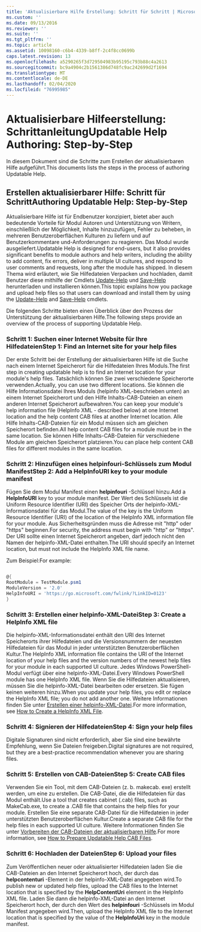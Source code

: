 ```yaml
---
title: 'Aktualisierbare Hilfe Erstellung: Schritt für Schritt | Microsoft-Dokumentation'
ms.custom: ''
ms.date: 09/13/2016
ms.reviewer: ''
ms.suite: ''
ms.tgt_pltfrm: ''
ms.topic: article
ms.assetid: 10098160-c6b4-4339-b8ff-2c4f8cc0699b
caps.latest.revision: 13
ms.openlocfilehash: a5290265f3d729504983b95195c793b88c4a2613
ms.sourcegitcommit: bc9a4904c2b1561386d748fc9ac242699d2f1694
ms.translationtype: MT
ms.contentlocale: de-DE
ms.lasthandoff: 02/04/2020
ms.locfileid: "76995985"
---
```

# <a name="updatable-help-authoring-step-by-step"></a><span data-ttu-id="393d3-102">Aktualisierbare Hilfeerstellung: Schrittanleitung</span><span class="sxs-lookup"><span data-stu-id="393d3-102">Updatable Help Authoring: Step-by-Step</span></span>

<span data-ttu-id="393d3-103">In diesem Dokument sind die Schritte zum Erstellen der aktualisierbaren Hilfe aufgeführt.</span><span class="sxs-lookup"><span data-stu-id="393d3-103">This documents lists the steps in the process of authoring Updatable Help.</span></span>

## <a name="authoring-updatable-help-step-by-step"></a><span data-ttu-id="393d3-104">Erstellen aktualisierbarer Hilfe: Schritt für Schritt</span><span class="sxs-lookup"><span data-stu-id="393d3-104">Authoring Updatable Help: Step-by-Step</span></span>

<span data-ttu-id="393d3-105">Aktualisierbare Hilfe ist für Endbenutzer konzipiert, bietet aber auch bedeutende Vorteile für Modul Autoren und Unterstützung von Writern, einschließlich der Möglichkeit, Inhalte hinzuzufügen, Fehler zu beheben, in mehreren Benutzeroberflächen Kulturen zu liefern und auf Benutzerkommentare und-Anforderungen zu reagieren. Das Modul wurde ausgeliefert.</span><span class="sxs-lookup"><span data-stu-id="393d3-105">Updatable Help is designed for end-users, but it also provides significant benefits to module authors and help writers, including the ability to add content, fix errors, deliver in multiple UI cultures, and respond to user comments and requests, long after the module has shipped.</span></span> <span data-ttu-id="393d3-106">In diesem Thema wird erläutert, wie Sie Hilfedateien Verpacken und hochladen, damit Benutzer diese mithilfe der Cmdlets [Update-Help](/powershell/module/Microsoft.PowerShell.Core/Update-Help) und [Save-Help](/powershell/module/Microsoft.PowerShell.Core/Save-Help) herunterladen und installieren können.</span><span class="sxs-lookup"><span data-stu-id="393d3-106">This topic explains how you package and upload help files so that users can download and install them by using the [Update-Help](/powershell/module/Microsoft.PowerShell.Core/Update-Help) and [Save-Help](/powershell/module/Microsoft.PowerShell.Core/Save-Help) cmdlets.</span></span>

<span data-ttu-id="393d3-107">Die folgenden Schritte bieten einen Überblick über den Prozess der Unterstützung der aktualisierbaren Hilfe.</span><span class="sxs-lookup"><span data-stu-id="393d3-107">The following steps provide an overview of the process of supporting Updatable Help.</span></span>

### <a name="step-1-find-an-internet-site-for-your-help-files"></a><span data-ttu-id="393d3-108">Schritt 1: Suchen einer Internet Website für Ihre Hilfedateien</span><span class="sxs-lookup"><span data-stu-id="393d3-108">Step 1: Find an Internet site for your help files</span></span>

<span data-ttu-id="393d3-109">Der erste Schritt bei der Erstellung der aktualisierbaren Hilfe ist die Suche nach einem Internet Speicherort für die Hilfedateien Ihres Moduls.</span><span class="sxs-lookup"><span data-stu-id="393d3-109">The first step in creating updatable help is to find an Internet location for your module's help files.</span></span> <span data-ttu-id="393d3-110">Tatsächlich können Sie zwei verschiedene Speicherorte verwenden.</span><span class="sxs-lookup"><span data-stu-id="393d3-110">Actually, you can use two different locations.</span></span> <span data-ttu-id="393d3-111">Sie können die Hilfe Informationsdatei Ihres Moduls (helpinfo XML-beschrieben unten) an einem Internet Speicherort und den Hilfe Inhalts-CAB-Dateien an einem anderen Internet Speicherort aufbewahren.</span><span class="sxs-lookup"><span data-stu-id="393d3-111">You can keep your module's help information file (HelpInfo XML - described below) at one Internet location and the help content CAB files at another Internet location.</span></span> <span data-ttu-id="393d3-112">Alle Hilfe Inhalts-CAB-Dateien für ein Modul müssen sich am gleichen Speicherort befinden.</span><span class="sxs-lookup"><span data-stu-id="393d3-112">All help content CAB files for a module must be in the same location.</span></span> <span data-ttu-id="393d3-113">Sie können Hilfe Inhalts-CAB-Dateien für verschiedene Module am gleichen Speicherort platzieren.</span><span class="sxs-lookup"><span data-stu-id="393d3-113">You can place help content CAB files for different modules in the same location.</span></span>

### <a name="step-2-add-a-helpinfouri-key-to-your-module-manifest"></a><span data-ttu-id="393d3-114">Schritt 2: Hinzufügen eines helpinfouri-Schlüssels zum Modul Manifest</span><span class="sxs-lookup"><span data-stu-id="393d3-114">Step 2: Add a HelpInfoURI key to your module manifest</span></span>

<span data-ttu-id="393d3-115">Fügen Sie dem Modul Manifest einen **helpinfouri** -Schlüssel hinzu.</span><span class="sxs-lookup"><span data-stu-id="393d3-115">Add a **HelpInfoURI** key to your module manifest.</span></span> <span data-ttu-id="393d3-116">Der Wert des Schlüssels ist die Uniform Resource Identifier (URI) des Speicher Orts der helpinfo-XML-Informationsdatei für das Modul.</span><span class="sxs-lookup"><span data-stu-id="393d3-116">The value of the key is the Uniform Resource Identifier (URI) of the location of the HelpInfo XML information file for your module.</span></span> <span data-ttu-id="393d3-117">Aus Sicherheitsgründen muss die Adresse mit "http" oder "https" beginnen.</span><span class="sxs-lookup"><span data-stu-id="393d3-117">For security, the address must begin with "http" or "https".</span></span> <span data-ttu-id="393d3-118">Der URI sollte einen Internet Speicherort angeben, darf jedoch nicht den Namen der helpinfo-XML-Datei enthalten.</span><span class="sxs-lookup"><span data-stu-id="393d3-118">The URI should specify an Internet location, but must not include the HelpInfo XML file name.</span></span>

<span data-ttu-id="393d3-119">Zum Beispiel:</span><span class="sxs-lookup"><span data-stu-id="393d3-119">For example:</span></span>

```powershell

@{
RootModule = TestModule.psm1
ModuleVersion = '2.0'
HelpInfoURI = 'https://go.microsoft.com/fwlink/?LinkID=0123'
}
```

### <a name="step-3-create-a-helpinfo-xml-file"></a><span data-ttu-id="393d3-120">Schritt 3: Erstellen einer helpinfo-XML-Datei</span><span class="sxs-lookup"><span data-stu-id="393d3-120">Step 3: Create a HelpInfo XML file</span></span>

<span data-ttu-id="393d3-121">Die helpinfo-XML-Informationsdatei enthält den URI des Internet Speicherorts ihrer Hilfedateien und die Versionsnummern der neuesten Hilfedateien für das Modul in jeder unterstützten Benutzeroberflächen Kultur.</span><span class="sxs-lookup"><span data-stu-id="393d3-121">The HelpInfo XML information file contains the URI of the Internet location of your help files and the version numbers of the newest help files for your module in each supported UI culture.</span></span> <span data-ttu-id="393d3-122">Jedes Windows PowerShell-Modul verfügt über eine helpinfo-XML-Datei.</span><span class="sxs-lookup"><span data-stu-id="393d3-122">Every Windows PowerShell module has one HelpInfo XML file.</span></span> <span data-ttu-id="393d3-123">Wenn Sie die Hilfedateien aktualisieren, müssen Sie die helpinfo-XML-Datei bearbeiten oder ersetzen. Sie fügen keinen weiteren hinzu.</span><span class="sxs-lookup"><span data-stu-id="393d3-123">When you update your help files, you edit or replace the HelpInfo XML file; you do not add another one.</span></span> <span data-ttu-id="393d3-124">Weitere Informationen finden Sie unter [Erstellen einer helpinfo-XML-Datei](./how-to-create-a-helpinfo-xml-file.md).</span><span class="sxs-lookup"><span data-stu-id="393d3-124">For more information, see [How to Create a HelpInfo XML File](./how-to-create-a-helpinfo-xml-file.md).</span></span>

### <a name="step-4-sign-your-help-files"></a><span data-ttu-id="393d3-125">Schritt 4: Signieren der Hilfedateien</span><span class="sxs-lookup"><span data-stu-id="393d3-125">Step 4: Sign your help files</span></span>

<span data-ttu-id="393d3-126">Digitale Signaturen sind nicht erforderlich, aber Sie sind eine bewährte Empfehlung, wenn Sie Dateien freigeben.</span><span class="sxs-lookup"><span data-stu-id="393d3-126">Digital signatures are not required, but they are a best-practice recommendation whenever you are sharing files.</span></span>

### <a name="step-5-create-cab-files"></a><span data-ttu-id="393d3-127">Schritt 5: Erstellen von CAB-Dateien</span><span class="sxs-lookup"><span data-stu-id="393d3-127">Step 5: Create CAB files</span></span>

<span data-ttu-id="393d3-128">Verwenden Sie ein Tool, mit dem CAB-Dateien (z. b. makecab. exe) erstellt werden, um eine zu erstellen. Die CAB-Datei, die die Hilfedateien für das Modul enthält.</span><span class="sxs-lookup"><span data-stu-id="393d3-128">Use a tool that creates cabinet (.cab) files, such as MakeCab.exe, to create a .CAB file that contains the help files for your module.</span></span> <span data-ttu-id="393d3-129">Erstellen Sie eine separate CAB-Datei für die Hilfedateien in jeder unterstützten Benutzeroberflächen Kultur.</span><span class="sxs-lookup"><span data-stu-id="393d3-129">Create a separate CAB file for the help files in each supported UI culture.</span></span> <span data-ttu-id="393d3-130">Weitere Informationen finden Sie unter [Vorbereiten der CAB-Dateien der aktualisierbaren Hilfe](./how-to-prepare-updatable-help-cab-files.md).</span><span class="sxs-lookup"><span data-stu-id="393d3-130">For more information, see [How to Prepare Updatable Help CAB Files](./how-to-prepare-updatable-help-cab-files.md).</span></span>

### <a name="step-6-upload-your-files"></a><span data-ttu-id="393d3-131">Schritt 6: Hochladen der Dateien</span><span class="sxs-lookup"><span data-stu-id="393d3-131">Step 6: Upload your files</span></span>

<span data-ttu-id="393d3-132">Zum Veröffentlichen neuer oder aktualisierter Hilfedateien laden Sie die CAB-Dateien an den Internet Speicherort hoch, der durch das **helpcontenturi** -Element in der helpinfo-XML-Datei angegeben wird.</span><span class="sxs-lookup"><span data-stu-id="393d3-132">To publish new or updated help files, upload the CAB files to the Internet location that is specified by the **HelpContentUri** element in the HelpInfo XML file.</span></span> <span data-ttu-id="393d3-133">Laden Sie dann die helpinfo-XML-Datei an den Internet Speicherort hoch, der durch den Wert des **helpinfouri** -Schlüssels im Modul Manifest angegeben wird.</span><span class="sxs-lookup"><span data-stu-id="393d3-133">Then, upload the HelpInfo XML file to the Internet location that is specified by the value of the **HelpInfoUri** key in the module manifest.</span></span>
